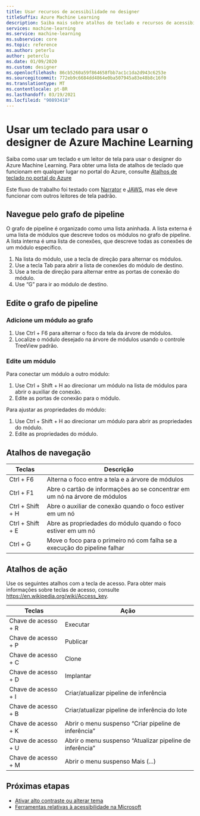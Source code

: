 ```yaml
---
title: Usar recursos de acessibilidade no designer
titleSuffix: Azure Machine Learning
description: Saiba mais sobre atalhos de teclado e recursos de acessibilidade do leitor de tela disponíveis no designer.
services: machine-learning
ms.service: machine-learning
ms.subservice: core
ms.topic: reference
ms.author: peterlu
author: peterclu
ms.date: 01/09/2020
ms.custom: designer
ms.openlocfilehash: 86cb5260a59f864658fbb7ac1c1da2d943c6253e
ms.sourcegitcommit: 772eb9c6684dd4864e0ba507945a83e48b8c16f0
ms.translationtype: MT
ms.contentlocale: pt-BR
ms.lasthandoff: 03/19/2021
ms.locfileid: "90893418"
---
```

# <a name="use-a-keyboard-to-use-azure-machine-learning-designer"></a>Usar um teclado para usar o designer de Azure Machine Learning

Saiba como usar um teclado e um leitor de tela para usar o designer do Azure Machine Learning. Para obter uma lista de atalhos de teclado que funcionam em qualquer lugar no portal do Azure, consulte [Atalhos de teclado no portal do Azure](../azure-portal/azure-portal-keyboard-shortcuts.md)

Este fluxo de trabalho foi testado com [Narrator](https://support.microsoft.com/help/22798/windows-10-complete-guide-to-narrator) e [JAWS](https://www.freedomscientific.com/products/software/jaws/), mas ele deve funcionar com outros leitores de tela padrão.

## <a name="navigate-the-pipeline-graph"></a>Navegue pelo grafo de pipeline

O grafo de pipeline é organizado como uma lista aninhada. A lista externa é uma lista de módulos que descreve todos os módulos no grafo de pipeline. A lista interna é uma lista de conexões, que descreve todas as conexões de um módulo específico.  

1. Na lista do módulo, use a tecla de direção para alternar os módulos.
1. Use a tecla Tab para abrir a lista de conexões do módulo de destino.
1. Use a tecla de direção para alternar entre as portas de conexão do módulo.
1. Use “G” para ir ao módulo de destino.

## <a name="edit-the-pipeline-graph"></a>Edite o grafo de pipeline

### <a name="add-a-module-to-the-graph"></a>Adicione um módulo ao grafo

1. Use Ctrl + F6 para alternar o foco da tela da árvore de módulos.
1. Localize o módulo desejado na árvore de módulos usando o controle TreeView padrão.

### <a name="edit-a-module"></a>Edite um módulo

Para conectar um módulo a outro módulo:

1. Use Ctrl + Shift + H ao direcionar um módulo na lista de módulos para abrir o auxiliar de conexão.
1. Edite as portas de conexão para o módulo.

Para ajustar as propriedades do módulo:

1. Use Ctrl + Shift + H ao direcionar um módulo para abrir as propriedades do módulo.
1. Edite as propriedades do módulo.

## <a name="navigation-shortcuts"></a>Atalhos de navegação

| Teclas | Descrição |
|-|-|
| Ctrl + F6 | Alterna o foco entre a tela e a árvore de módulos |
| Ctrl + F1   | Abre o cartão de informações ao se concentrar em um nó na árvore de módulos |
| Ctrl + Shift + H | Abre o auxiliar de conexão quando o foco estiver em um nó |
| Ctrl + Shift + E | Abre as propriedades do módulo quando o foco estiver em um nó |
| Ctrl + G | Move o foco para o primeiro nó com falha se a execução do pipeline falhar |

## <a name="action-shortcuts"></a>Atalhos de ação

Use os seguintes atalhos com a tecla de acesso. Para obter mais informações sobre teclas de acesso, consulte https://en.wikipedia.org/wiki/Access_key.

| Teclas | Ação |
|-|-|
| Chave de acesso + R | Executar |
| Chave de acesso + P | Publicar |
| Chave de acesso + C | Clone |
| Chave de acesso + D | Implantar |
| Chave de acesso + I | Criar/atualizar pipeline de inferência |
| Chave de acesso + B | Criar/atualizar pipeline de inferência do lote |
| Chave de acesso + K | Abrir o menu suspenso “Criar pipeline de inferência” |
| Chave de acesso + U | Abrir o menu suspenso “Atualizar pipeline de inferência” |
| Chave de acesso + M | Abrir o menu suspenso Mais (...) |

## <a name="next-steps"></a>Próximas etapas

- [Ativar alto contraste ou alterar tema](../azure-portal/set-preferences.md#choose-a-theme-or-enable-high-contrast)
- [Ferramentas relativas à acessibilidade na Microsoft](https://www.microsoft.com/accessibility)
